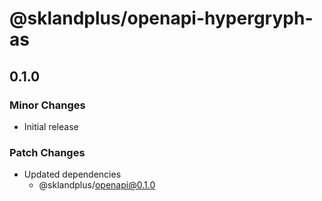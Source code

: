 # @sklandplus/openapi-hypergryph-as

## 0.1.0

### Minor Changes

- Initial release

### Patch Changes

- Updated dependencies
  - @sklandplus/openapi@0.1.0
